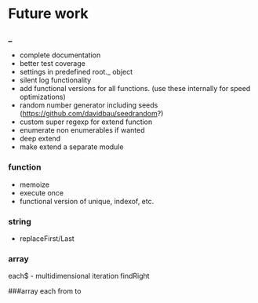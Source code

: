 # Future work

### _

- complete documentation
- better test coverage
- settings in predefined root._ object
- silent log functionality
- add functional versions for all functions. (use these internally for speed optimizations)
- random number generator including seeds (https://github.com/davidbau/seedrandom?)
- custom super regexp for extend function
- enumerate non enumerables if wanted
- deep extend
- make extend a separate module

### function
- memoize
- execute once
- functional version of unique, indexof, etc.

### string
- replaceFirst/Last

### array
each$ - multidimensional iteration
findRight
 
###array
each from to




